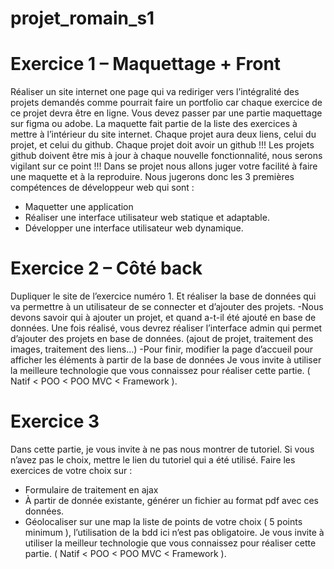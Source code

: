 # projet_romain_s1

#  Exercice 1 – Maquettage + Front
Réaliser un site internet one page qui va rediriger vers l’intégralité des projets demandés comme pourrait faire un
portfolio car chaque exercice de ce projet devra être en ligne.
Vous devez passer par une partie maquettage sur figma ou adobe.
La maquette fait partie de la liste des exercices à mettre à l’intérieur du site internet.
Chaque projet aura deux liens, celui du projet, et celui du github. Chaque projet doit avoir un github !!!
Les projets github doivent être mis à jour à chaque nouvelle fonctionnalité, nous serons vigilant sur ce point !!!
Dans se projet nous allons juger votre facilité à faire une maquette et à la reproduire.
Nous jugerons donc les 3 premières compétences de développeur web qui sont :
- Maquetter une application
- Réaliser une interface utilisateur web statique et adaptable.
- Développer une interface utilisateur web dynamique.

# Exercice 2 – Côté back
Dupliquer le site de l’exercice numéro 1.
Et réaliser la base de données qui va permettre à un utilisateur de se connecter et d’ajouter des projets.
-Nous devons savoir qui à ajouter un projet, et quand a-t-il été ajouté en base de données.
Une fois réalisé, vous devrez réaliser l’interface admin qui permet d’ajouter des projets en base de
données. (ajout de projet, traitement des images, traitement des liens…)
-Pour finir, modifier la page d’accueil pour afficher les éléments à partir de la base de données
Je vous invite à utiliser la meilleure technologie que vous connaissez pour réaliser cette partie.
( Natif < POO < POO MVC < Framework ).

# Exercice 3
Dans cette partie, je vous invite à ne pas nous montrer de tutoriel. Si vous n’avez pas le
choix, mettre le lien du tutoriel qui a été utilisé.
Faire les exercices de votre choix sur :
- Formulaire de traitement en ajax
- À partir de donnée existante, générer un fichier au format pdf avec ces données.
- Géolocaliser sur une map la liste de points de votre choix ( 5 points minimum ), l’utilisation
de la bdd ici n’est pas obligatoire.
Je vous invite à utiliser la meilleur technologie que vous connaissez pour réaliser cette partie.
( Natif < POO < POO MVC < Framework ).
